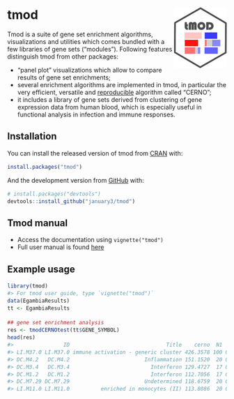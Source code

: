 
<!-- README.md is generated from README.Rmd. Please edit that file -->

# tmod <a href='https://january3.github.com/tmod/'><img src='man/figures/logo.png' align="right" height="138.5" /></a>

<!-- badges: start -->
<!-- badges: end -->

Tmod is a suite of gene set enrichment algorithms, visualizations and
utilities which comes bundled with a few libraries of gene sets
(“modules”). Following features distinguish tmod from other packages:

-   “panel plot” visualizations which allow to compare results of gene
    set enrichments;
-   several enrichment algorithms are implemented in tmod, in particular
    the very efficient, versatile and
    [reproducible](https://academic.oup.com/bioinformatics/article/35/24/5146/5511403)
    algorithm called “CERNO”;
-   it includes a library of gene sets derived from clustering of gene
    expression data from human blood, which is especially useful in
    functional analysis in infection and immune responses.

## Installation

You can install the released version of tmod from
[CRAN](https://CRAN.R-project.org/) with:

``` r
install.packages("tmod")
```

And the development version from [GitHub](https://github.com/) with:

``` r
# install.packages("devtools")
devtools::install_github("january3/tmod")
```

## Tmod manual

-   Access the documentation using `vignette("tmod")`
-   Full user manual is found [here](https://january3.github.io/tmod/)

## Example usage

``` r
library(tmod)
#> For tmod user guide, type `vignette("tmod")`
data(EgambiaResults)
tt <- EgambiaResults

## gene set enrichment analysis
res <- tmodCERNOtest(tt$GENE_SYMBOL)
head(res)
#>                ID                               Title    cerno  N1       AUC      cES      P.Value    adj.P.Val
#> LI.M37.0 LI.M37.0 immune activation - generic cluster 426.3578 100 0.7462103 2.131789 1.824844e-18 1.105856e-15
#> DC.M4.2   DC.M4.2                        Inflammation 151.1520  20 0.9503953 3.778799 8.040039e-15 2.436132e-12
#> DC.M3.4   DC.M3.4                          Interferon 129.4727  17 0.8315780 3.808019 4.609405e-13 9.310998e-11
#> DC.M1.2   DC.M1.2                          Interferon 112.7056  17 0.9004196 3.314869 2.298170e-10 3.481728e-08
#> DC.M7.29 DC.M7.29                        Undetermined 118.6759  20 0.8087599 2.966897 1.002268e-09 1.214749e-07
#> LI.M11.0 LI.M11.0          enriched in monocytes (II) 113.8086  20 0.7766542 2.845216 5.255069e-09 5.307620e-07
```

